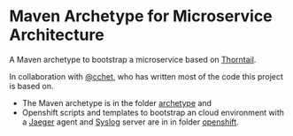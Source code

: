 # Maven Archetype for Microservice Architecture

A Maven archetype to bootstrap a microservice based on [Thorntail](https://thorntail.io/).

In collaboration with [@cchet](https://github.com/cchet), who has written most of the code this project is based on.

- The Maven archetype is in the folder [archetype](./archetype) and
- Openshift scripts and templates to bootstrap an cloud environment with a 
  [Jaeger](https://github.com/jaegertracing/jaeger-openshift) agent and 
  [Syslog](https://www.rsyslog.com/) server are in in folder [openshift](./openshift).  
  
